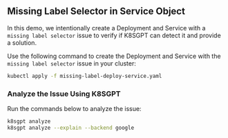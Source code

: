 ## Missing Label Selector in Service Object

In this demo, we intentionally create a Deployment and Service with a `missing label selector` issue to verify if K8SGPT can detect it and provide a solution.

Use the following command to create the Deployment and Service with the `missing label selector` issue in your cluster:
```bash
kubectl apply -f missing-label-deploy-service.yaml
```

### Analyze the Issue Using K8SGPT

Run the commands below to analyze the issue:
```bash
k8sgpt analyze
k8sgpt analyze --explain --backend google
```
